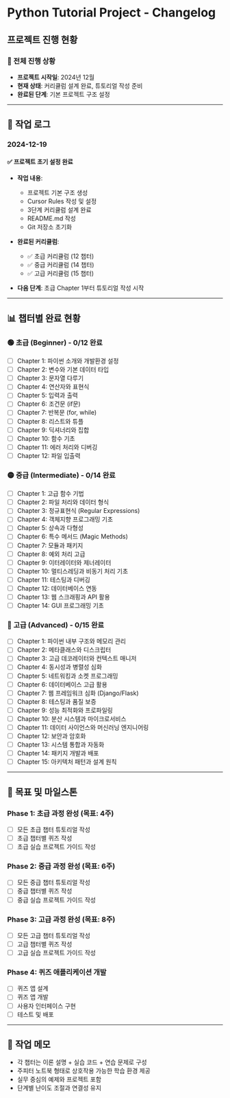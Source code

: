 # Python Tutorial Project - Changelog

## 프로젝트 진행 현황

### 🎯 전체 진행 상황
- **프로젝트 시작일**: 2024년 12월
- **현재 상태**: 커리큘럼 설계 완료, 튜토리얼 작성 준비
- **완료된 단계**: 기본 프로젝트 구조 설정

---

## 📝 작업 로그

### 2024-12-19
#### ✅ 프로젝트 초기 설정 완료
- **작업 내용**: 
  - 프로젝트 기본 구조 생성
  - Cursor Rules 작성 및 설정
  - 3단계 커리큘럼 설계 완료
  - README.md 작성
  - Git 저장소 초기화

- **완료된 커리큘럼**:
  - ✅ 초급 커리큘럼 (12 챕터)
  - ✅ 중급 커리큘럼 (14 챕터)  
  - ✅ 고급 커리큘럼 (15 챕터)

- **다음 단계**: 초급 Chapter 1부터 튜토리얼 작성 시작

---

## 📊 챕터별 완료 현황

### 🟢 초급 (Beginner) - 0/12 완료
- [ ] Chapter 1: 파이썬 소개와 개발환경 설정
- [ ] Chapter 2: 변수와 기본 데이터 타입
- [ ] Chapter 3: 문자열 다루기
- [ ] Chapter 4: 연산자와 표현식
- [ ] Chapter 5: 입력과 출력
- [ ] Chapter 6: 조건문 (if문)
- [ ] Chapter 7: 반복문 (for, while)
- [ ] Chapter 8: 리스트와 튜플
- [ ] Chapter 9: 딕셔너리와 집합
- [ ] Chapter 10: 함수 기초
- [ ] Chapter 11: 에러 처리와 디버깅
- [ ] Chapter 12: 파일 입출력

### 🟡 중급 (Intermediate) - 0/14 완료
- [ ] Chapter 1: 고급 함수 기법
- [ ] Chapter 2: 파일 처리와 데이터 형식
- [ ] Chapter 3: 정규표현식 (Regular Expressions)
- [ ] Chapter 4: 객체지향 프로그래밍 기초
- [ ] Chapter 5: 상속과 다형성
- [ ] Chapter 6: 특수 메서드 (Magic Methods)
- [ ] Chapter 7: 모듈과 패키지
- [ ] Chapter 8: 예외 처리 고급
- [ ] Chapter 9: 이터레이터와 제너레이터
- [ ] Chapter 10: 멀티스레딩과 비동기 처리 기초
- [ ] Chapter 11: 테스팅과 디버깅
- [ ] Chapter 12: 데이터베이스 연동
- [ ] Chapter 13: 웹 스크래핑과 API 활용
- [ ] Chapter 14: GUI 프로그래밍 기초

### 🔴 고급 (Advanced) - 0/15 완료
- [ ] Chapter 1: 파이썬 내부 구조와 메모리 관리
- [ ] Chapter 2: 메타클래스와 디스크립터
- [ ] Chapter 3: 고급 데코레이터와 컨텍스트 매니저
- [ ] Chapter 4: 동시성과 병렬성 심화
- [ ] Chapter 5: 네트워킹과 소켓 프로그래밍
- [ ] Chapter 6: 데이터베이스 고급 활용
- [ ] Chapter 7: 웹 프레임워크 심화 (Django/Flask)
- [ ] Chapter 8: 테스팅과 품질 보증
- [ ] Chapter 9: 성능 최적화와 프로파일링
- [ ] Chapter 10: 분산 시스템과 마이크로서비스
- [ ] Chapter 11: 데이터 사이언스와 머신러닝 엔지니어링
- [ ] Chapter 12: 보안과 암호화
- [ ] Chapter 13: 시스템 통합과 자동화
- [ ] Chapter 14: 패키지 개발과 배포
- [ ] Chapter 15: 아키텍처 패턴과 설계 원칙

---

## 🎯 목표 및 마일스톤

### Phase 1: 초급 과정 완성 (목표: 4주)
- [ ] 모든 초급 챕터 튜토리얼 작성
- [ ] 초급 챕터별 퀴즈 작성
- [ ] 초급 실습 프로젝트 가이드 작성

### Phase 2: 중급 과정 완성 (목표: 6주)
- [ ] 모든 중급 챕터 튜토리얼 작성
- [ ] 중급 챕터별 퀴즈 작성
- [ ] 중급 실습 프로젝트 가이드 작성

### Phase 3: 고급 과정 완성 (목표: 8주)
- [ ] 모든 고급 챕터 튜토리얼 작성
- [ ] 고급 챕터별 퀴즈 작성
- [ ] 고급 실습 프로젝트 가이드 작성

### Phase 4: 퀴즈 애플리케이션 개발
- [ ] 퀴즈 앱 설계
- [ ] 퀴즈 앱 개발
- [ ] 사용자 인터페이스 구현
- [ ] 테스트 및 배포

---

## 📌 작업 메모
- 각 챕터는 이론 설명 + 실습 코드 + 연습 문제로 구성
- 주피터 노트북 형태로 상호작용 가능한 학습 환경 제공
- 실무 중심의 예제와 프로젝트 포함
- 단계별 난이도 조절과 연결성 유지 